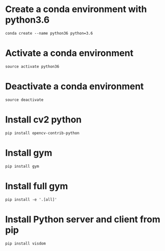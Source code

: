# Create a conda environment with python3.6
`conda create --name python36 python=3.6`

# Activate a conda environment
`source activate python36`

# Deactivate a conda environment
`source deactivate`

# Install cv2 python 
`pip install opencv-contrib-python`

# Install gym 
`pip install gym`

# Install full gym 
`pip install -e '.[all]'`

# Install Python server and client from pip
`pip install visdom`
